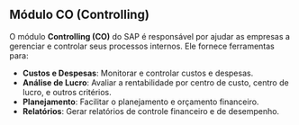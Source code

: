 ## Módulo CO (Controlling)
O módulo **Controlling (CO)** do SAP é responsável por ajudar as empresas a gerenciar e controlar seus processos internos. Ele fornece ferramentas para:
- **Custos e Despesas**: Monitorar e controlar custos e despesas.
- **Análise de Lucro**: Avaliar a rentabilidade por centro de custo, centro de lucro, e outros critérios.
- **Planejamento**: Facilitar o planejamento e orçamento financeiro.
- **Relatórios**: Gerar relatórios de controle financeiro e de desempenho.
